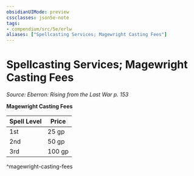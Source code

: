 ```yaml
---
obsidianUIMode: preview
cssclasses: json5e-note
tags:
- compendium/src/5e/erlw
aliases: ["Spellcasting Services; Magewright Casting Fees"]
---
```

# Spellcasting Services; Magewright Casting Fees
*Source: Eberron: Rising from the Last War p. 153* 

**Magewright Casting Fees**

| Spell Level | Price |
|-------------|-------|
| 1st | 25 gp |
| 2nd | 50 gp |
| 3rd | 100 gp |
^magewright-casting-fees